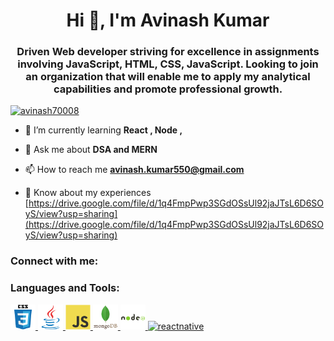 <h1 align="center">Hi 👋, I'm Avinash Kumar</h1>
<h3 align="center">Driven Web developer striving for excellence in assignments involving JavaScript, HTML, CSS, JavaScript. Looking to join an organization that will enable me to apply my analytical capabilities and promote professional growth.</h3>

<p align="left"> <a href="https://github.com/ryo-ma/github-profile-trophy"><img src="https://github-profile-trophy.vercel.app/?username=avinash70008" alt="avinash70008" /></a> </p>

- 🌱 I’m currently learning **React , Node ,**

- 💬 Ask me about **DSA and MERN**

- 📫 How to reach me **avinash.kumar550@gmail.com**

- 📄 Know about my experiences [https://drive.google.com/file/d/1q4FmpPwp3SGdOSsUl92jaJTsL6D6SOyS/view?usp=sharing](https://drive.google.com/file/d/1q4FmpPwp3SGdOSsUl92jaJTsL6D6SOyS/view?usp=sharing)

<h3 align="left">Connect with me:</h3>
<p align="left">
</p>

<h3 align="left">Languages and Tools:</h3>
<p align="left"> <a href="https://www.w3schools.com/css/" target="_blank" rel="noreferrer"> <img src="https://raw.githubusercontent.com/devicons/devicon/master/icons/css3/css3-original-wordmark.svg" alt="css3" width="40" height="40"/> </a> <a href="https://www.java.com" target="_blank" rel="noreferrer"> <img src="https://raw.githubusercontent.com/devicons/devicon/master/icons/java/java-original.svg" alt="java" width="40" height="40"/> </a> <a href="https://developer.mozilla.org/en-US/docs/Web/JavaScript" target="_blank" rel="noreferrer"> <img src="https://raw.githubusercontent.com/devicons/devicon/master/icons/javascript/javascript-original.svg" alt="javascript" width="40" height="40"/> </a> <a href="https://www.mongodb.com/" target="_blank" rel="noreferrer"> <img src="https://raw.githubusercontent.com/devicons/devicon/master/icons/mongodb/mongodb-original-wordmark.svg" alt="mongodb" width="40" height="40"/> </a> <a href="https://nodejs.org" target="_blank" rel="noreferrer"> <img src="https://raw.githubusercontent.com/devicons/devicon/master/icons/nodejs/nodejs-original-wordmark.svg" alt="nodejs" width="40" height="40"/> </a> <a href="https://reactnative.dev/" target="_blank" rel="noreferrer"> <img src="https://reactnative.dev/img/header_logo.svg" alt="reactnative" width="40" height="40"/> </a> </p>
